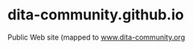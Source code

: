 dita-community.github.io
========================

Public Web site (mapped to www.dita-community.org
